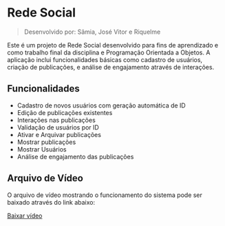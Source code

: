 # Rede Social

> Desenvolvido por: Sâmia, José Vitor e Riquelme 

Este é um projeto de Rede Social desenvolvido para fins de aprendizado e como trabalho final da disciplina e Programação Orientada a Objetos. A aplicação inclui funcionalidades básicas como cadastro de usuários, criação de publicações, e análise de engajamento através de interações.

## Funcionalidades

- Cadastro de novos usuários com geração automática de ID
- Edição de publicações existentes
- Interações nas publicações
- Validação de usuários por ID
- Ativar e Arquivar publicações
- Mostrar publicações
- Mostrar Usuários
- Análise de engajamento das publicações

## Arquivo de Vídeo

O arquivo de vídeo mostrando o funcionamento do sistema pode ser baixado através do link abaixo:

[Baixar vídeo](https://drive.google.com/file/d/1rKmbkoF5Woh2ZvIMFOGrSb0h0CkXnsx8/view?usp=drive_link)
